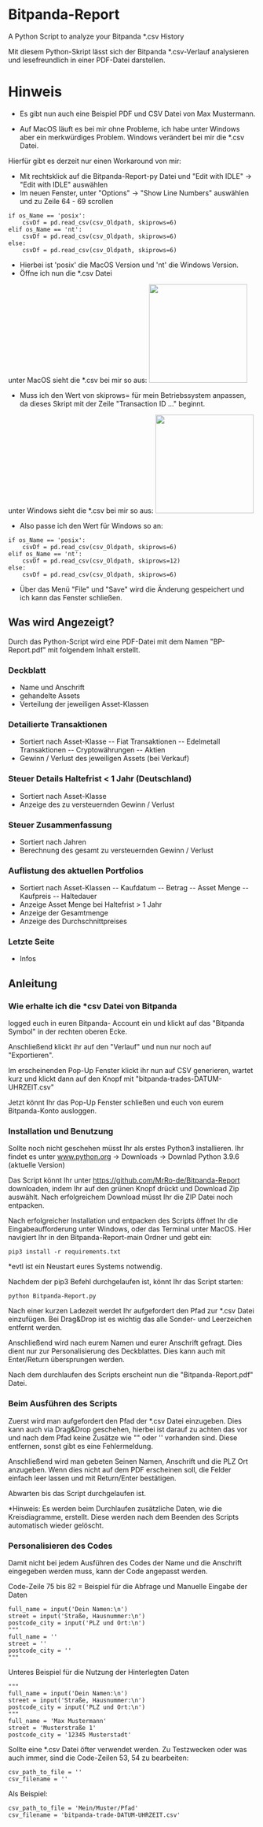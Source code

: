# Bitpanda-Report
A Python Script to analyze your Bitpanda *.csv History

Mit diesem Python-Skript lässt sich der Bitpanda *.csv-Verlauf analysieren und lesefreundlich in einer PDF-Datei darstellen.


# Hinweis

- Es gibt nun auch eine Beispiel PDF und CSV Datei von Max Mustermann.

- Auf MacOS läuft es bei mir ohne Probleme, ich habe unter Windows aber ein merkwürdiges Problem. Windows verändert bei mir die *.csv Datei.

Hierfür gibt es derzeit nur einen Workaround von mir:

- Mit rechtsklick auf die Bitpanda-Report-py Datei und "Edit with IDLE" -> "Edit with IDLE" auswählen
- Im neuen Fenster, unter "Options" -> "Show Line Numbers" auswählen und zu Zeile 64 - 69 scrollen

```
if os_Name == 'posix':
    csvDf = pd.read_csv(csv_Oldpath, skiprows=6)
elif os_Name == 'nt':
    csvDf = pd.read_csv(csv_Oldpath, skiprows=6)
else:
    csvDf = pd.read_csv(csv_Oldpath, skiprows=6)
```

- Hierbei ist 'posix' die MacOS Version und 'nt' die Windows Version.
- Öffne ich nun die *.csv Datei

unter MacOS sieht die *.csv bei mir so aus:
<img src="(https://user-images.githubusercontent.com/66023319/125809372-26ab5a9a-c3b7-45e1-b837-321e4f84848c.png)" height="200">

- Muss ich den Wert von skiprows= für mein Betriebssystem anpassen, da dieses Skript mit der Zeile "Transaction ID ..." beginnt.

unter Windows sieht die *.csv bei mir so aus:
<img src="(https://user-images.githubusercontent.com/66023319/125810194-5eb8cee8-6f68-40fb-bf38-786e79fb2244.png)" height="200">

- Also passe ich den Wert für Windows so an:
```
if os_Name == 'posix':
    csvDf = pd.read_csv(csv_Oldpath, skiprows=6)
elif os_Name == 'nt':
    csvDf = pd.read_csv(csv_Oldpath, skiprows=12)
else:
    csvDf = pd.read_csv(csv_Oldpath, skiprows=6)
```

- Über das Menü "File" und "Save" wird die Änderung gespeichert und ich kann das Fenster schließen.

## Was wird Angezeigt?

Durch das Python-Script wird eine PDF-Datei mit dem Namen "BP-Report.pdf" mit folgendem Inhalt erstellt.

### Deckblatt

- Name und Anschrift
- gehandelte Assets
- Verteilung der jeweiligen Asset-Klassen

### Detailierte Transaktionen

- Sortiert nach Asset-Klasse
--  Fiat Transaktionen
--  Edelmetall Transaktionen
--  Cryptowährungen
--  Aktien
- Gewinn / Verlust des jeweiligen Assets (bei Verkauf)

### Steuer Details Haltefrist < 1 Jahr (Deutschland)

- Sortiert nach Asset-Klasse
- Anzeige des zu versteuernden Gewinn / Verlust

### Steuer Zusammenfassung

- Sortiert nach Jahren
- Berechnung des gesamt zu versteuernden Gewinn / Verlust

### Auflistung des aktuellen Portfolios

- Sortiert nach Asset-Klassen
-- Kaufdatum
-- Betrag
-- Asset Menge
-- Kaufpreis
-- Haltedauer
- Anzeige Asset Menge bei Haltefrist > 1 Jahr
- Anzeige der Gesamtmenge
- Anzeige des Durchschnittpreises

### Letzte Seite

- Infos



## Anleitung

### Wie erhalte ich die *csv Datei von Bitpanda

logged euch in euren Bitpanda- Account ein und klickt auf das "Bitpanda Symbol" in der rechten oberen Ecke.

Anschließend klickt ihr auf den "Verlauf" und nun nur noch auf "Exportieren".

Im erscheinenden Pop-Up Fenster klickt ihr nun auf CSV generieren, wartet kurz und klickt dann auf den Knopf mit
"bitpanda-trades-DATUM-UHRZEIT.csv"

Jetzt könnt Ihr das Pop-Up Fenster schließen und euch von eurem Bitpanda-Konto ausloggen.

### Installation und Benutzung

Sollte noch nicht geschehen müsst Ihr als erstes Python3 installieren.
Ihr findet es unter www.python.org -> Downloads -> Downlad Python 3.9.6 (aktuelle Version)

Das Script könnt Ihr unter https://github.com/MrRo-de/Bitpanda-Report downloaden, indem Ihr auf den grünen Knopf drückt und Download Zip auswählt.
Nach erfolgreichem Download müsst Ihr die ZIP Datei noch entpacken.

Nach erfolgreicher Installation und entpacken des Scripts öffnet Ihr die Eingabeaufforderung unter Windows, oder das Terminal unter MacOS.
Hier navigiert Ihr in den Bitpanda-Report-main Ordner und gebt ein:
```
pip3 install -r requirements.txt
```
*evtl ist ein Neustart eures Systems notwendig.

Nachdem der pip3 Befehl durchgelaufen ist, könnt Ihr das Script starten:
```
python Bitpanda-Report.py
```

Nach einer kurzen Ladezeit werdet Ihr aufgefordert den Pfad zur *.csv Datei einzufügen. 
Bei Drag&Drop ist es wichtig das alle Sonder- und Leerzeichen entfernt werden.

Anschließend wird nach eurem Namen und eurer Anschrift gefragt. Dies dient nur zur Personalisierung des Deckblattes.
Dies kann auch mit Enter/Return übersprungen werden.

Nach dem durchlaufen des Scripts erscheint nun die "Bitpanda-Report.pdf" Datei.


### Beim Ausführen des Scripts

Zuerst wird man aufgefordert den Pfad der *.csv Datei einzugeben.
Dies kann auch via Drag&Drop geschehen, hierbei ist darauf zu achten das vor und nach dem Pfad keine Zusätze wie "" oder '' vorhanden sind.
Diese entfernen, sonst gibt es eine Fehlermeldung.

Anschließend wird man gebeten Seinen Namen, Anschrift und die PLZ Ort anzugeben. Wenn dies nicht auf dem PDF erscheinen soll, die Felder einfach leer lassen und mit Return/Enter bestätigen.

Abwarten bis das Script durchgelaufen ist.

*Hinweis: Es werden beim Durchlaufen zusätzliche Daten, wie die Kreisdiagramme, erstellt. Diese werden nach dem Beenden des Scripts automatisch wieder gelöscht.



### Personalisieren des Codes

Damit nicht bei jedem Ausführen des Codes der Name und die Anschrift eingegeben werden muss, kann der Code angepasst werden.

Code-Zeile 75 bis 82 = Beispiel für die Abfrage und Manuelle Eingabe der Daten
```
full_name = input('Dein Namen:\n')
street = input('Straße, Hausnummer:\n')
postcode_city = input('PLZ und Ort:\n')
"""
full_name = ''
street = ''
postcode_city = ''
"""
```

Unteres Beispiel für die Nutzung der Hinterlegten Daten
```
"""
full_name = input('Dein Namen:\n')
street = input('Straße, Hausnummer:\n')
postcode_city = input('PLZ und Ort:\n')
"""
full_name = 'Max Mustermann'
street = 'Musterstraße 1'
postcode_city = '12345 Musterstadt'
```


Sollte eine *.csv Datei öfter verwendet werden. Zu Testzwecken oder was auch immer, sind die Code-Zeilen 53, 54 zu bearbeiten:
```
csv_path_to_file = ''
csv_filename = ''
```

Als Beispiel:
```
csv_path_to_file = 'Mein/Muster/Pfad'
csv_filename = 'bitpanda-trade-DATUM-UHRZEIT.csv'
```


